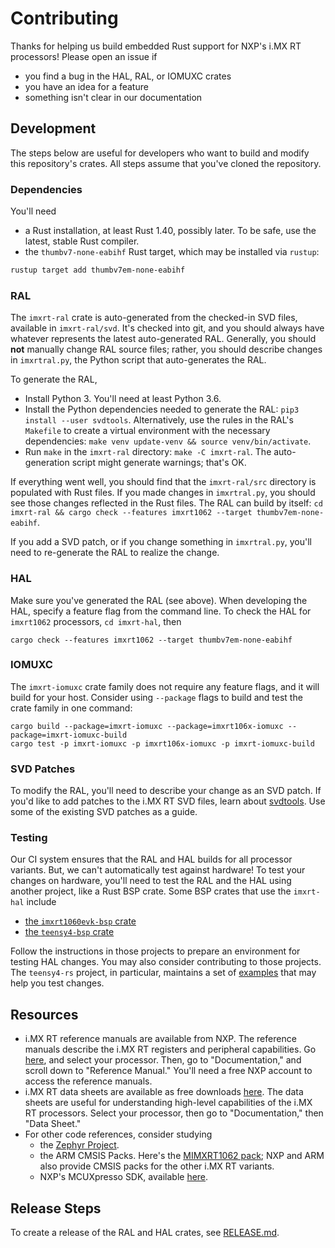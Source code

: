 # Contributing

Thanks for helping us build embedded Rust support for NXP's i.MX RT processors! Please open an issue if

- you find a bug in the HAL, RAL, or IOMUXC crates
- you have an idea for a feature
- something isn't clear in our documentation

## Development

The steps below are useful for developers who want to build and modify this repository's crates. All steps assume that you've cloned the repository.

### Dependencies

You'll need

- a Rust installation, at least Rust 1.40, possibly later. To be safe, use the latest, stable Rust compiler.
- the `thumbv7-none-eabihf` Rust target, which may be installed via `rustup`:

```bash
rustup target add thumbv7em-none-eabihf
```

### RAL

The `imxrt-ral` crate is auto-generated from the checked-in SVD files, available in `imxrt-ral/svd`. It's checked into git, and you should always have whatever represents the latest auto-generated RAL. Generally, you should **not** manually change RAL source files; rather, you should describe changes in `imxrtral.py`, the Python script that auto-generates the RAL.

To generate the RAL,

- Install Python 3. You'll need at least Python 3.6.
- Install the Python dependencies needed to generate the RAL: `pip3 install --user svdtools`. Alternatively, use the rules in the RAL's `Makefile` to create a virtual environment with the necessary dependencies: `make venv update-venv && source venv/bin/activate`.
- Run `make` in the `imxrt-ral` directory: `make -C imxrt-ral`. The auto-generation script might generate warnings; that's OK.

If everything went well, you should find that the `imxrt-ral/src` directory is populated with Rust files. If you made changes in `imxrtral.py`, you should see those changes reflected in the Rust files. The RAL can build by itself: `cd imxrt-ral && cargo check --features imxrt1062 --target thumbv7em-none-eabihf`.

If you add a SVD patch, or if you change something in `imxrtral.py`, you'll need to re-generate the RAL to realize the change.

### HAL

Make sure you've generated the RAL (see above). When developing the HAL, specify a feature flag from the command line. To check the HAL for `imxrt1062` processors, `cd imxrt-hal`, then

```
cargo check --features imxrt1062 --target thumbv7em-none-eabihf
```

### IOMUXC

The `imxrt-iomuxc` crate family does not require any feature flags, and it will build for your host. Consider using `--package` flags to build and test the crate family in one command:

```
cargo build --package=imxrt-iomuxc --package=imxrt106x-iomuxc --package=imxrt-iomuxc-build
cargo test -p imxrt-iomuxc -p imxrt106x-iomuxc -p imxrt-iomuxc-build
```

### SVD Patches

To modify the RAL, you'll need to describe your change as an SVD patch. If you'd like to add patches to the i.MX RT SVD files, learn about [svdtools](https://github.com/stm32-rs/svdtools). Use some of the existing SVD patches as a guide.

### Testing

Our CI system ensures that the RAL and HAL builds for all processor variants. But, we can't automatically test against hardware! To test your changes on hardware, you'll need to test the RAL and the HAL using another project, like a Rust BSP crate. Some BSP crates that use the `imxrt-hal` include

- [the `imxrt1060evk-bsp` crate](https://github.com/imxrt-rs/imxrt1060evk-bsp)
- [the `teensy4-bsp` crate](https://github.com/mciantyre/teensy4-rs)

Follow the instructions in those projects to prepare an environment for testing HAL changes. You may also consider contributing to those projects. The `teensy4-rs` project, in particular, maintains a set of [examples](https://github.com/mciantyre/teensy4-rs/tree/master/teensy4-examples/src) that may help you test changes.

## Resources

- i.MX RT reference manuals are available from NXP. The reference manuals describe the i.MX RT registers and peripheral capabilities. Go [here](https://www.nxp.com/products/processors-and-microcontrollers/arm-microcontrollers/i-mx-rt-crossover-mcus:IMX-RT-SERIES), and select your processor. Then, go to "Documentation," and scroll down to "Reference Manual." You'll need a free NXP account to access the reference manuals.
- i.MX RT data sheets are available as free downloads [here](https://www.nxp.com/products/processors-and-microcontrollers/arm-microcontrollers/i-mx-rt-crossover-mcus:IMX-RT-SERIES). The data sheets are useful for understanding high-level capabilities of the i.MX RT processors. Select your processor, then go to "Documentation," then "Data Sheet."
- For other code references, consider studying
  - the [Zephyr Project](https://www.zephyrproject.org/).
  - the ARM CMSIS Packs. Here's the [MIMXRT1062 pack](https://developer.arm.com/embedded/cmsis/cmsis-packs/devices/NXP/MIMXRT1062XXXXA); NXP and ARM also provide CMSIS packs for the other i.MX RT variants.
  - NXP's MCUXpresso SDK, available [here](https://www.nxp.com/design/software/development-software/mcuxpresso-software-and-tools/mcuxpresso-software-development-kit-sdk:MCUXpresso-SDK).

## Release Steps

To create a release of the RAL and HAL crates, see [RELEASE.md](docs/RELEASE.md).